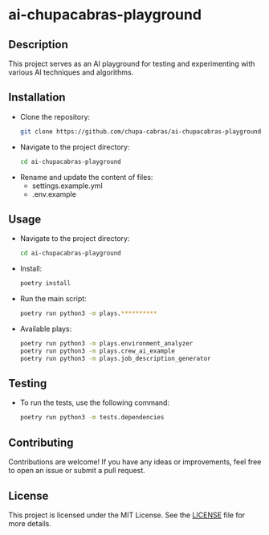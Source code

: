 # ai-chupacabras-playground

## Description
This project serves as an AI playground for testing and experimenting with various AI techniques and algorithms.

## Installation
* Clone the repository:
    ```bash
    git clone https://github.com/chupa-cabras/ai-chupacabras-playground.git
    ```
* Navigate to the project directory:
    ```bash
    cd ai-chupacabras-playground
    ```
* Rename and update the content of files:
    * settings.example.yml
    * .env.example

## Usage
* Navigate to the project directory:
    ```bash
    cd ai-chupacabras-playground
    ```
* Install:
    ```bash
    poetry install
    ```    
* Run the main script:
    ```bash
    poetry run python3 -m plays.**********
    ```
* Available plays:
    ```bash 
    poetry run python3 -m plays.environment_analyzer
    poetry run python3 -m plays.crew_ai_example
    poetry run python3 -m plays.job_description_generator
    ```



## Testing
* To run the tests, use the following command:
    ```bash
    poetry run python3 -m tests.dependencies      
    ```

## Contributing
Contributions are welcome! If you have any ideas or improvements, feel free to open an issue or submit a pull request.

## License
This project is licensed under the MIT License. See the [LICENSE](LICENSE) file for more details.
